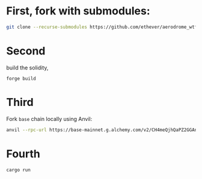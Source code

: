 # First, fork with submodules:

``` bash
git clone --recurse-submodules https://github.com/ethever/aerodrome_wtf.git
```

# Second

build the solidity,

```
forge build
```

# Third

Fork `base` chain locally using Anvil:

``` bash
anvil --rpc-url https://base-mainnet.g.alchemy.com/v2/CH4meQjhQaPZ2GGAnVieDIVOPPNvgdLD
```

# Fourth

```
cargo run
```

